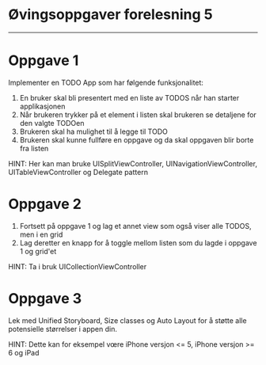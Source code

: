 # Øvingsoppgaver forelesning 5

---

# Oppgave 1

Implementer en TODO App som har følgende funksjonalitet:

1. En bruker skal bli presentert med en liste av TODOS når han starter applikasjonen
3. Når brukeren trykker på et element i listen skal brukeren se detaljene for den valgte TODOen
4. Brukeren skal ha mulighet til å legge til TODO
5. Brukeren skal kunne fullføre en oppgave og da skal oppgaven blir borte fra listen

HINT: Her kan man bruke UISplitViewController, UINavigationViewController, UITableViewController og Delegate pattern

# Oppgave 2

1. Fortsett på oppgave 1 og lag et annet view som også viser alle TODOS, men i en grid
2. Lag deretter en knapp for å toggle mellom listen som du lagde i oppgave 1 og grid'et

HINT: Ta i bruk UICollectionViewController

# Oppgave 3

Lek med Unified Storyboard, Size classes og Auto Layout for å støtte alle potensielle størrelser i appen din.

HINT: Dette kan for eksempel vœre iPhone versjon <= 5, iPhone versjon >= 6 og iPad
